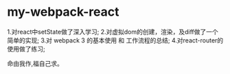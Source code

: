 # my-webpack-react

  1.对react中setState做了深入学习;
  2.对虚拟dom的创建，渲染，及diff做了一个简单的实现;
  3.对 webpack 3 的基本使用 和 工作流程的总结;
  4.对react-router的使用做了练习;
  
  命由我作,福自己求。

